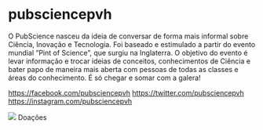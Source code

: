 # pubsciencepvh

O PubScience nasceu da ideia de conversar de forma mais informal sobre Ciência,
Inovação e Tecnologia. Foi baseado e estimulado a partir do evento mundial “Pint of Science”,
que surgiu na Inglaterra. O objetivo do evento é levar informação e trocar ideias de conceitos,
conhecimentos de Ciência e bater papo de maneira mais aberta com pessoas de todas as classes e 
áreas do conhecimento. É só chegar e somar com a galera!

https://facebook.com/pubsciencepvh 
https://twitter.com/pubsciencepvh
https://instagram.com/pubsciencepvh

<a href="https://beerpay.io/pubsciencepvh/pubsciencepvh"><img src="https://beerpay.io/pubsciencepvh/pubsciencepvh/badge.svg?style=beer" /></a> Doações
